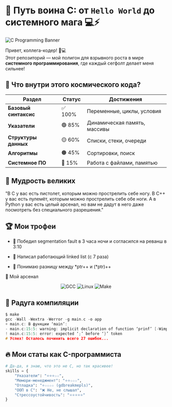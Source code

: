 # 🚀 Путь воина C: от `Hello World` до системного мага 💻⚡

![C Programming Banner](https://placehold.co/1200x400/2d3748/white?text=Welcome+to+C+Mastery)

Привет, коллега-кодер! 👨💻  
Этот репозиторий — мой полигон для взрывного роста в мире **системного программирования**, где каждый сегфолт делает меня сильнее!

## 🌌 Что внутри этого космического кода?

<div align="center">

| Раздел | Статус | Достижения |
|--------|--------|------------|
| **Базовый синтаксис** | ✅ 100% | Переменные, циклы, условия |
| **Указатели** | 🟢 85% | Динамическая память, массивы |
| **Структуры данных** | 🟡 60% | Списки, стеки, очереди |
| **Алгоритмы** | 🟠 45% | Сортировки, поиск |
| **Системное ПО** | 🔴 15% | Работа с файлами, памятью |

</div>

## 💬 Мудрость великих
"В C у вас есть пистолет, которым можно прострелить себе ногу. В C++ у вас есть пулемёт, которым можно прострелить себе обе ноги. А в Python у вас есть целый арсенал, но вам не дадут в него даже посмотреть без специального разрешения."


## 🏆 Мои трофеи
- 🏅 Победил segmentation fault в 3 часа ночи и согласился на реванш в 3:10

- 🥈 Написал работающий linked list (с 7 раза)

- 🥉 Понимаю разницу между *ptr++ и (*ptr)++

🧰 Мой арсенал
<p align="center">
  <img src="https://img.shields.io/badge/GCC-11.3-03599C?logo=gnu" alt="GCC">
  <img src="https://img.shields.io/badge/Linux-Ubuntu_22.04-E95420?logo=linux" alt="Linux">
  <img src="https://img.shields.io/badge/Make-4.3-003366" alt="Make">
</p>

## 🌈 Радуга компиляции
```c
$ make
gcc -Wall -Wextra -Werror -g main.c -o app
+ main.c: В функции ‘main’:
- main.c:15:5: warning: implicit declaration of function ‘prinf’ [-Wimplicit-function-declaration]
! main.c:15:5: error: expected ‘;’ before ‘}’ token
# Успех! Осталось починить всего 27 ошибок...
```

## 🔥 Мои статы как C-программиста

```python
# Да-да, я знаю, что это не C, но так красивее!
skills = {
    "Указатели": "⭐️⭐️⭐️☆☆",
    "Мемори-менеджмент": "⭐️⭐️☆☆☆", 
    "Отладка": "⭐️☆☆☆☆ (gdbreakmepls)",
    "ООП в C": "❌ Не, не слышал",
    "Стрессоустойчивость": "⭐️⭐️⭐️⭐️⭐️"
}
```
